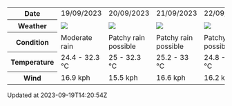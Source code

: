 
<table>
    <tr>
        <th>Date</th>
        <td>19/09/2023</td><td>20/09/2023</td><td>21/09/2023</td><td>22/09/2023</td><td>23/09/2023</td><td>24/09/2023</td><td>25/09/2023</td>
    </tr>
    <tr>
        <th>Weather</th>
        <td><img src="https://cdn.weatherapi.com/weather/64x64/day/302.png"/></td><td><img src="https://cdn.weatherapi.com/weather/64x64/day/176.png"/></td><td><img src="https://cdn.weatherapi.com/weather/64x64/day/176.png"/></td><td><img src="https://cdn.weatherapi.com/weather/64x64/day/176.png"/></td><td><img src="https://cdn.weatherapi.com/weather/64x64/day/176.png"/></td><td><img src="https://cdn.weatherapi.com/weather/64x64/day/176.png"/></td><td><img src="https://cdn.weatherapi.com/weather/64x64/day/176.png"/></td>
    </tr>
    <tr>
        <th>Condition</th>
        <td width="200px">Moderate rain</td><td width="200px">Patchy rain possible</td><td width="200px">Patchy rain possible</td><td width="200px">Patchy rain possible</td><td width="200px">Patchy rain possible</td><td width="200px">Patchy rain possible</td><td width="200px">Patchy rain possible</td>
    </tr>
    <tr>
        <th>Temperature</th>
        <td>24.4 -  32.3 °C</td><td>25 -  32.3 °C</td><td>25.2 -  33 °C</td><td>24.8 -  32.7 °C</td><td>24.8 -  33.5 °C</td><td>24.2 -  32.9 °C</td><td>24.5 -  32.1 °C</td>
    </tr>
    <tr>
        <th>Wind</th>
        <td>16.9 kph</td><td>15.5 kph</td><td>16.6 kph</td><td>16.2 kph</td><td>16.9 kph</td><td>15.8 kph</td><td>12.6 kph</td>
    </tr>
</table>


Updated at 2023-09-19T14:20:54Z
